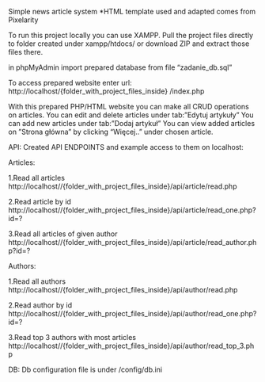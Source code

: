 Simple news article system
*HTML template used and adapted comes from Pixelarity

To run this project locally you can use XAMPP.
Pull the project files directly to folder created under xampp/htdocs/ or download ZIP and extract those files there.

in phpMyAdmin import prepared database from file “zadanie_db.sql”

To access prepared website enter url:
http://localhost/{folder_with_project_files_inside} /index.php

With this prepared PHP/HTML website you can make all CRUD operations on articles.
You can edit and delete articles under tab:”Edytuj artykuły”
You can add new articles under tab:”Dodaj artykuł”
You can view added articles on ”Strona główna” by clicking “Więcej..” under chosen article.

API:
Created API ENDPOINTS and example access to them on localhost:

Articles:

1.Read all articles
http://localhost//{folder_with_project_files_inside}/api/article/read.php

2.Read article by id
http://localhost//{folder_with_project_files_inside}/api/article/read_one.php?id=?

3.Read all articles of given author
http://localhost//{folder_with_project_files_inside}/api/article/read_author.php?id=?

Authors:

1.Read all authors
http://localhost//{folder_with_project_files_inside}/api/author/read.php

2.Read author by id
http://localhost//{folder_with_project_files_inside}/api/author/read_one.php?id=?

3.Read top 3 authors with most articles
http://localhost//{folder_with_project_files_inside}/api/author/read_top_3.php

DB:
Db configuration file is under /config/db.ini


